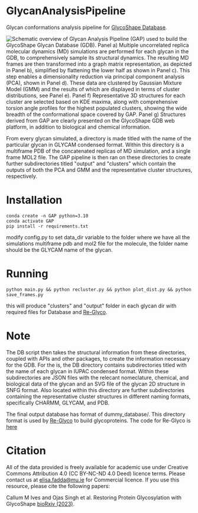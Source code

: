# GlycanAnalysisPipeline

Glycan conformations analysis pipeline for [GlycoShape Database](https://glycoshape.org).


![Schematic overview of Glycan Analysis Pipeline (GAP) used to build the GlycoShape Glycan Database (GDB). Panel a) Multiple uncorrelated replica molecular dynamics (MD) simulations are performed for each glycan in the GDB, to comprehensively sample its structural dynamics. The resulting MD frames are then transformed into a graph matrix representation, as depicted in Panel b), simplified by flattening the lower half as shown in Panel c). This step enables a dimensionality reduction via principal component analysis (PCA), shown in Panel d). These data are clustered by Gaussian Mixture Model (GMM) and the results of which are displayed in terms of cluster distributions, see Panel e). Panel f) Representative 3D structures for each cluster are selected based on KDE maxima, along with comprehensive torsion angle profiles for the highest populated clusters, showing the wide breadth of the conformational space covered by GAP. Panel g) Structures derived from GAP are clearly presented on the GlycoShape GDB web platform, in addition to biological and chemical information.](Figure.jpg)



From every glycan simulated, a directory is made titled with the name of the particular glycan in GLYCAM condensed format. Within this directory is a multiframe PDB of the concatenated replicas of MD simulation, and a single frame MOL2 file. The GAP pipeline is then ran on these directories to create further subdirectories titled "output" and "clusters" which contain the outputs of both the PCA and GMM and the representative cluster structures, respectively.



# Installation
```
conda create -n GAP python=3.10
conda activate GAP
pip install -r requirements.txt

```
modify config.py to set data_dir variable to the folder where we have all the simulations multiframe pdb and mol2 file for the molecule, the folder name should be the GLYCAM name of the glycan.


# Running
```
python main.py && python recluster.py && python plot_dist.py && python save_frames.py
```
this will produce "clusters" and "output" folder in each glycan dir with required files for Database and [Re-Glyco](https://github.com/Ojas-Singh/Re-Glyco).

# Note 
The DB script then takes the structural information from these directories, coupled with APIs and other packages, to create the information necessary for the GDB. For the is, the DB directory contains subdirectories titled with the name of each glycan in IUPAC condensed format. Within these subdirectories are JSON files with the relecant nomeclature, chemical, and biological data of the glycan and an SVG file of the glycan 2D structure in SNFG format. Also located within this directory are further subdirectories containing the representative cluster structures in different naming formats, specifically CHARMM, GLYCAM, and PDB.

The final output database has format of dummy_database/. This directory format is used by [Re-Glyco](https://glycoshape.org/reglyco) to build glycoproteins. The code for Re-Glyco is [here](https://github.com/Ojas-Singh/Re-Glyco)

# Citation

All of the data provided is freely available for academic use under Creative Commons Attribution 4.0 (CC BY-NC-ND 4.0 Deed) licence terms. Please contact us at elisa.fadda@mu.ie for Commercial licence. If you use this resource, please cite the following papers:

Callum M Ives and Ojas Singh et al. Restoring Protein Glycosylation with GlycoShape [bioRxiv (2023)](https://www.biorxiv.org/content/10.1101/2023.12.11.571101v1.full).

